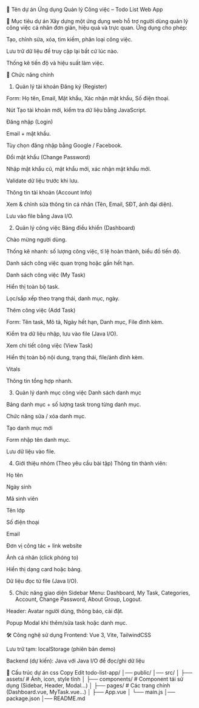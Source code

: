 📌 Tên dự án
Ứng dụng Quản lý Công việc – Todo List Web App

🎯 Mục tiêu dự án
Xây dựng một ứng dụng web hỗ trợ người dùng quản lý công việc cá nhân đơn giản, hiệu quả và trực quan.
Ứng dụng cho phép:

Tạo, chỉnh sửa, xóa, tìm kiếm, phân loại công việc.

Lưu trữ dữ liệu để truy cập lại bất cứ lúc nào.

Thống kê tiến độ và hiệu suất làm việc.

🚀 Chức năng chính
1. Quản lý tài khoản
Đăng ký (Register)

Form: Họ tên, Email, Mật khẩu, Xác nhận mật khẩu, Số điện thoại.

Nút Tạo tài khoản mới, kiểm tra dữ liệu bằng JavaScript.

Đăng nhập (Login)

Email + mật khẩu.

Tùy chọn đăng nhập bằng Google / Facebook.

Đổi mật khẩu (Change Password)

Nhập mật khẩu cũ, mật khẩu mới, xác nhận mật khẩu mới.

Validate dữ liệu trước khi lưu.

Thông tin tài khoản (Account Info)

Xem & chỉnh sửa thông tin cá nhân (Tên, Email, SĐT, ảnh đại diện).

Lưu vào file bằng Java I/O.

2. Quản lý công việc
Bảng điều khiển (Dashboard)

Chào mừng người dùng.

Thống kê nhanh: số lượng công việc, tỉ lệ hoàn thành, biểu đồ tiến độ.

Danh sách công việc quan trọng hoặc gần hết hạn.

Danh sách công việc (My Task)

Hiển thị toàn bộ task.

Lọc/sắp xếp theo trạng thái, danh mục, ngày.

Thêm công việc (Add Task)

Form: Tên task, Mô tả, Ngày hết hạn, Danh mục, File đính kèm.

Kiểm tra dữ liệu nhập, lưu vào file (Java I/O).

Xem chi tiết công việc (View Task)

Hiển thị toàn bộ nội dung, trạng thái, file/ảnh đính kèm.

Vitals

Thông tin tổng hợp nhanh.

3. Quản lý danh mục công việc
Danh sách danh mục

Bảng danh mục + số lượng task trong từng danh mục.

Chức năng sửa / xóa danh mục.

Tạo danh mục mới

Form nhập tên danh mục.

Lưu dữ liệu vào file.

4. Giới thiệu nhóm (Theo yêu cầu bài tập)
Thông tin thành viên:

Họ tên

Ngày sinh

Mã sinh viên

Tên lớp

Số điện thoại

Email

Đơn vị công tác + link website

Ảnh cá nhân (click phóng to)

Hiển thị dạng card hoặc bảng.

Dữ liệu đọc từ file (Java I/O).

5. Chức năng giao diện
Sidebar Menu: Dashboard, My Task, Categories, Account, Change Password, About Group, Logout.

Header: Avatar người dùng, thông báo, cài đặt.

Popup Modal khi thêm/sửa task hoặc danh mục.

🛠️ Công nghệ sử dụng
Frontend: Vue 3, Vite, TailwindCSS

Lưu trữ tạm: localStorage (phiên bản demo)

Backend (dự kiến): Java với Java I/O để đọc/ghi dữ liệu

📂 Cấu trúc dự án
css
Copy
Edit
todo-list-app/
│── public/
│── src/
│   ├── assets/          # Ảnh, icon, style tĩnh
│   ├── components/      # Component tái sử dụng (Sidebar, Header, Modal…)
│   ├── pages/           # Các trang chính (Dashboard.vue, MyTask.vue…)
│   ├── App.vue
│   └── main.js
│── package.json
│── README.md